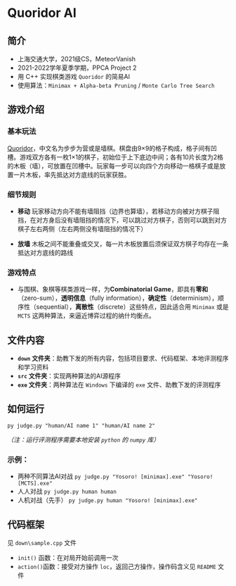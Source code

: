 # Quoridor AI


## 简介

- 上海交通大学，2021级CS，MeteorVanish
- 2021-2022学年夏季学期，PPCA Project 2
- 用 C++ 实现棋类游戏 `Quoridor` 的简易AI
- 使用算法：`Minimax + Alpha-beta Pruning` / `Monte Carlo Tree Search`

## 游戏介绍

### 基本玩法

[Quoridor](https://en.wikipedia.org/wiki/Quoridor)，中文名为步步为营或是墙棋。棋盘由9×9的格子构成，格子间有凹槽。游戏双方各有一枚1×1的棋子，初始位于上下底边中间；各有10片长度为2格的木板（墙），可放置在凹槽中。玩家每一步可以向四个方向移动一格棋子或是放置一片木板，率先抵达对方底线的玩家获胜。

### 细节规则

- **移动**
  玩家移动方向不能有墙阻挡（边界也算墙），若移动方向被对方棋子阻挡，在对方身后没有墙阻挡的情况下，可以跳过对方棋子，否则可以跳到对方棋子左右两侧（左右两侧没有墙阻挡的情况下）

- **放墙**
木板之间不能重叠或交叉，每一片木板放置后须保证双方棋子均存在一条抵达对方底线的路线

### 游戏特点

- 与围棋、象棋等棋类游戏一样，为**Combinatorial Game**，即具有**零和**（zero-sum），**透明信息**（fully information），**确定性**（determinism），顺序性（sequential），**离散性**（discrete）这些特点，因此适合用 `Minimax` 或是 `MCTS` 这两种算法，来逼近博弈过程的纳什均衡点。

## 文件内容

- **`down` 文件夹**：助教下发的所有内容，包括项目要求、代码框架、本地评测程序和学习资料
- **`src` 文件夹**：实现两种算法的AI源程序
- **`exe` 文件夹**：两种算法在 `Windows` 下编译的 `exe` 文件、助教下发的评测程序

## 如何运行

``` shell
py judge.py "human/AI name 1" "human/AI name 2"
```

*（注：运行评测程序需要本地安装 `python` 的 `numpy` 库）*

### 示例：

- 两种不同算法AI对战 `py judge.py "Yosoro! [minimax].exe" "Yosoro! [MCTS].exe"`
- 人人对战 `py judge.py human human`
- 人机对战（先手） `py judge.py human "Yosoro! [minimax].exe"`

## 代码框架

见 `down\sample.cpp` 文件

- `init()` 函数：在对局开始前调用一次
- `action()`函数：接受对方操作 `loc`，返回己方操作，操作码含义见 `README` 文件